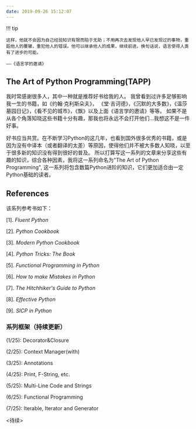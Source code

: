 ```yaml
---
date: 2019-09-26 15:12:07
---
```


!!! tip

    这样，他就不会因为自己经验知识有限而陷于无助；不用再次去发现他人早已发现过的事物，重蹈他人的覆辙，重犯他人的错误。他可以继承他人的成果，继续前进。换句话说，语言使得人类有了进步的可能。

    ——《语言学的邀请》

## The Art of Python Programming(TAPP)

我时常感谢很多人，其中一种就是推荐好书给我的人。
我曾看到过许多足够影响我一生的书籍，如《约翰·克利斯朵夫》， 《堂·吉诃德》，《沉默的大多数》，《温莎墓园日记》，《看不见的城市》，《飘》以及上面《语言学的邀请》等等。
如果不是从各个角落知晓这些书籍十分有趣，那我也将永远不会打开他们...我想这不是一件好事。

好书应当共赏。在不断学习Python的这几年，也看到国外很多优秀的书籍，或是因为没有中译本（或者翻译的太差）等原因，使得他们并不被大多数人知晓，以至于很多新的知识没有得到很好的普及。
所以打算写这一系列的文章来分享这些有趣的知识，综合各种因素，我将这一系列命名为"The Art of Python Programming", 这一系列将包含数篇Python进阶的知识，它们更加适合由一定Python基础的读者。

## References

该系列参考书如下：

[1]. *Fluent Python*

[2]. *Python Cookbook*

[3]. *Modern Python Cookbook*

[4]. *Python Tricks: The Book*

[5]. *Functional Programming in Python*

[6]. *How to make Mistakes in Python*

[7]. *The Hitchhiker's Guide to Python*

[8]. *Effective Python*

[9]. *SICP in Python*

### 系列框架（持续更新）



(1/25): Decorator&Closure

(2/25): Context Manager(with)

(3/25): Annotations

(4/25): Print, F-String, etc.

(5/25): Multi-Line Code and Strings

(6/25): Functional Programming

(7/25): Iterable, Iterator and Generator

<待续>
